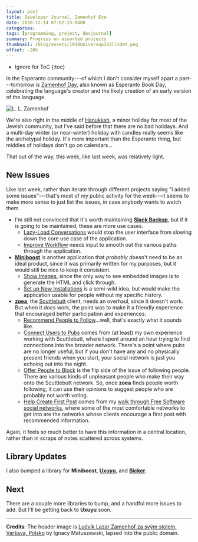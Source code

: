 ```yaml
---
layout: post
title: Developer Journal, Zamenhof Eve
date: 2020-12-14 07:02:23-0400
categories:
tags: [programming, project, devjournal]
summary: Progress on assorted projects
thumbnail: /blog/assets/1910Universop322llzdet.png
offset: -20%
---
```


* Ignore for ToC
{:toc}

In the Esperanto community---of which I don't consider myself apart a part---tomorrow is [Zamenhof Day](https://en.wikipedia.org/wiki/Zamenhof_Day), also known as Esperanto Book Day, celebrating the language's creator and the likely creation of an early version of the language.

![L. L. Zamenhof](/blog/assets/1910Universop322llzdet.png "L. L. Zamenhof")

We're also right in the middle of [Hanukkah](https://en.wikipedia.org/wiki/Hanukkah), a minor holiday for most of the Jewish community, but I've said before that there are no bad holidays.  And a multi-day winter (or near-winter) holiday with candles really seems like the archetypal holiday.  It's more important than the Esperanto thing, but middles of holidays don't go on calendars...

That out of the way, this week, like last week, was relatively light.

## New Issues

Like last week, rather than iterate through different projects saying "I added some issues"---that's most of my public activity for the week---it seems to make more sense to just list the issues, in case anybody wants to watch them.

 * I'm still not convinced that it's worth maintaining [**Slack Backup**](https://github.com/jcolag/SlackBackup), but if it *is* going to be maintained, these are more use cases.
   * [Lazy-Load Conversations](https://github.com/jcolag/SlackBackup/issues/16) would stop the user interface from slowing down the core use case of the application.
   * [Improve Workflow](https://github.com/jcolag/SlackBackup/issues/15) needs input to smooth out the various paths through the application.
 * [**Miniboost**](https://github.com/jcolag/Miniboost) is another application that *probably* doesn't need to be an ideal product, since it was primarily written for my purposes, but it would still be nice to keep it consistent.
   * [Show Images](https://github.com/jcolag/Miniboost/issues/8), since the only way to see embedded images is to generate the HTML and click through.
   * [Set up New Installations](https://github.com/jcolag/Miniboost/issues/7) is a semi-wild idea, but would make the application usable for people without my specific history.
 * [**zoea**](https://github.com/jcolag/zoea), the [Scuttlebutt](https://scuttlebutt.nz/) client, needs an overhaul, since it doesn't work.  But when it *does* work, the point was to make it a friendly experience that encouraged better participation and experiences.
   * [Recommend People to Follow](https://github.com/jcolag/zoea/issues/8)...well, that's exactly what it sounds like.
   * [Connect Users to Pubs](https://github.com/jcolag/zoea/issues/7) comes from (at least) my own experience working with Scuttlebutt, where I spent around an hour trying to find connections into the broader network.  There's a point where pubs are no longer useful, but if you don't have any and no physically present friends when you start, your social network is just you echoing out into the night.
   * [Offer People to Block](https://github.com/jcolag/zoea/issues/9) is the flip side of the issue of following people.  There are various kinds of unpleasant people who make their way onto the Scuttlebutt network.  So, once **zoea** finds people worth following, it can use their opinions to suggest people who are probably not worth voting.
   * [Help Create First Post](https://github.com/jcolag/zoea/issues/10) comes from my [walk through Free Software social networks](/blog/tag/socialshowdown/), where some of the most comfortable networks to get into are the networks whose clients encourage a first post with recommended information.

Again, it feels *so* much better to have this information in a central location, rather than in scraps of notes scattered across systems.

## Library Updates

I also bumped a library for **Miniboost**, [**Uxuyu**](https://github.com/jcolag/Uxuyu), and [**Bicker**](https://github.com/jcolag/Bicker).

## Next

There are a couple more libraries to bump, and a handful more issues to add.  But I'll be getting back to **Uxuyu** soon.

* * *

**Credits**:  The header image is [Ludvík Lazar Zamenhof za svým stolem, Varšava, Polsko](https://commons.wikimedia.org/wiki/File:1910-Universo-p322-llzdet.jpg) by Ignacy Matuszewski, lapsed into the public domain.

